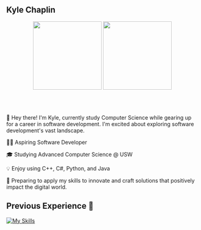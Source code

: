 ## Kyle Chaplin 

<div align="center">
  <img height="180em" src="https://github-readme-stats.vercel.app/api?username=KyleChaplin&show_icons=true&theme=dark" />
  <img height="180em" src="https://github-readme-stats.vercel.app/api/top-langs/?username=KyleChaplin&size_weight=0.5&count_weight=0.5&theme=dark"/>
</div>

<br></br>
<div align="left">

👋 Hey there! I'm Kyle, currently study Computer Science while gearing up for a career in software development. I'm excited about exploring software development's vast landscape. 

👨‍💻 Aspiring Software Developer

🎓 Studying Advanced Computer Science @ USW

💡 Enjoy using C++, C#, Python, and Java

🤞 Preparing to apply my skills to innovate and craft solutions that positively impact the digital world.

</div>

## Previous Experience 📒
[![My Skills](https://skillicons.dev/icons?i=cpp,cs,java,py,js,html,css)](https://skillicons.dev)
